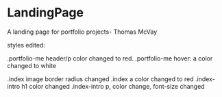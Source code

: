 # LandingPage
A landing page for portfolio projects- Thomas McVay

styles edited:

.portfolio-me header/p color changed to red.
.portfolio-me hover: a color changed to white

.index image border radius changed
.index a color changed to red
.index-intro h1 color changed
.index-intro p, color change, font-size changed

